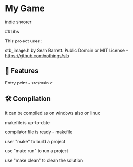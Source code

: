 # My Game

indie shooter

##Libs

This project uses :

stb_image.h by Sean Barrett.
Public Domain or MIT License - https://github.com/nothings/stb 

## 🚀 Features

Entry point - src/main.c


## 🛠️ Compilation


it can be compiled as on windows also on linux

makefile is up-to-date

compilator file is ready - makefile

user "make" to build a project

use "make run" to run a project

use "make clean" to clean the solution
